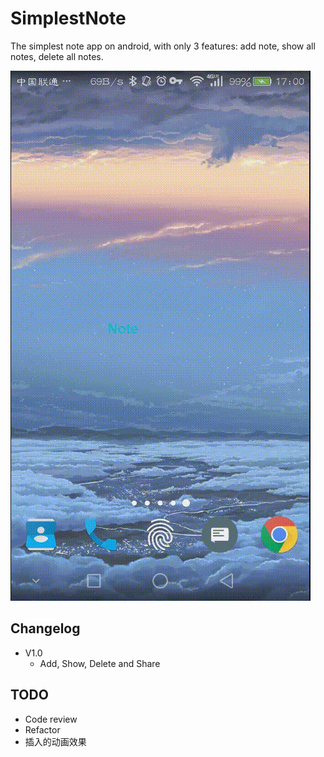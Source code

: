 # SimplestNote
The simplest note app on android, with only 3 features: add note, show all notes, delete all notes.

![snap](https://raw.githubusercontent.com/zYeoman/SimplestNote/master/snap.gif)

## Changelog
* V1.0
    * Add, Show, Delete and Share

## TODO
* Code review
* Refactor
* 插入的动画效果
